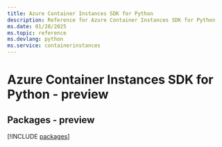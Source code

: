 ```yaml
---
title: Azure Container Instances SDK for Python
description: Reference for Azure Container Instances SDK for Python
ms.date: 01/28/2025
ms.topic: reference
ms.devlang: python
ms.service: containerinstances
---
```

# Azure Container Instances SDK for Python - preview
## Packages - preview
[!INCLUDE [packages](container-instances-index.md)]